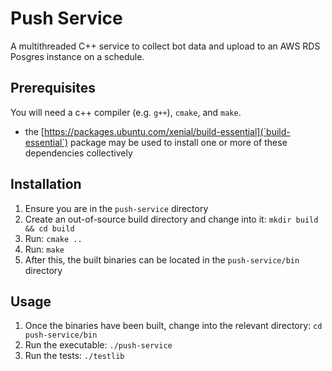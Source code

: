 # Push Service

A multithreaded C++ service to collect bot data and upload to an AWS RDS Posgres instance on a schedule.

## Prerequisites


You will need a c++ compiler (e.g. `g++`), `cmake`, and `make`.
- the [https://packages.ubuntu.com/xenial/build-essential](`build-essential`) package may be used to install one or more of these dependencies collectively

## Installation

1. Ensure you are in the `push-service` directory
2. Create an out-of-source build directory and change into it: `mkdir build && cd build`
3. Run: `cmake ..`
4. Run: `make`
5. After this, the built binaries can be located in the `push-service/bin` directory

## Usage

1. Once the binaries have been built, change into the relevant directory: `cd push-service/bin`
2. Run the executable: `./push-service`
3. Run the tests: `./testlib`
